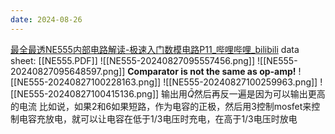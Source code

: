 ```yaml
---
date: 2024-08-26
---
```

[最全最透NE555内部电路解读-极速入门数模电路P11\_哔哩哔哩\_bilibili](https://b23.tv/HavYinD)
data sheet: [[NE555.PDF]]
![[NE555-20240827095557456.png]]
![[NE555-20240827095648597.png]]
**Comparator is not the same as op-amp!**
![[NE555-20240827100228163.png]]
![[NE555-20240827100259963.png]]
![[NE555-20240827100415136.png]]
输出用$\bar{Q}$然后再反一遍是因为可以输出更高的电流
比如说，如果2和6如果短路，作为电容的正极，然后用3控制mosfet来控制电容充放电，就可以让电容在低于1/3电压时充电，在高于1/3电压时放电